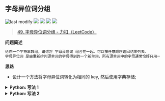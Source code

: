 ## 字母异位词分组
<!--START_SECTION:badge-->

![last modify](https://img.shields.io/static/v1?label=last%20modify&message=2022-10-14%2014%3A59%3A33&color=yellowgreen&style=flat-square)
[![](https://img.shields.io/static/v1?label=&message=%E4%B8%AD%E7%AD%89&color=yellow&style=flat-square)](../../../README.md#中等)
[![](https://img.shields.io/static/v1?label=&message=LeetCode&color=green&style=flat-square)](../../../README.md#leetcode)
[![](https://img.shields.io/static/v1?label=&message=%E5%93%88%E5%B8%8C%E8%A1%A8%28Hash%29&color=blue&style=flat-square)](../../../README.md#哈希表hash)
[![](https://img.shields.io/static/v1?label=&message=LeetCode%20Hot%20100&color=blue&style=flat-square)](../../../README.md#leetcode-hot-100)

<!--END_SECTION:badge-->
<!--info
tags: [Hash, lc100]
source: LeetCode
level: 中等
number: '0049'
name: 字母异位词分组
companies: []
-->

> [49. 字母异位词分组 - 力扣（LeetCode）](https://leetcode.cn/problems/group-anagrams/)

<summary><b>问题简述</b></summary>

```txt
给你一个字符串数组，请你将 字母异位词 组合在一起。可以按任意顺序返回结果列表。
字母异位词 是由重新排列源单词的字母得到的一个新单词，所有源单词中的字母通常恰好只用一次。
```

<!-- 
<details><summary><b>详细描述</b></summary>

```txt
```

</details>
-->

<!-- <div align="center"><img src="../../../_assets/xxx.png" height="300" /></div> -->

<summary><b>思路</b></summary>

- 设计一个方法将字母异位词转化为相同的 key, 然后使用字典存储;

<details><summary><b>Python: 写法 1</b></summary>

- 将 s 排序后保存为 key;

```python
class Solution:
    def groupAnagrams(self, strs: List[str]) -> List[List[str]]:
        from collections import defaultdict
        
        def to_key(s):
            return tuple(sorted(s))  # ''.join(sorted(s))

        ret = defaultdict(list)
        for s in strs:
            ret[to_key(s)].append(s)
        
        return list(ret.values())
```

</details>

<details><summary><b>Python: 写法 2</b></summary>

- 记录每个字符出现的次数; 

```python
class Solution:
    def groupAnagrams(self, strs: List[str]) -> List[List[str]]:
        from collections import defaultdict
        
        def to_key(s):
            cnt = [0] * 26
            for c in s:
                cnt[ord(c) - ord('a')] += 1
            return tuple(cnt)

        ret = defaultdict(list)
        for s in strs:
            ret[to_key(s)].append(s)
        
        return list(ret.values())
```

</details>

<!-- 
<summary><b>相关问题</b></summary>

-->
